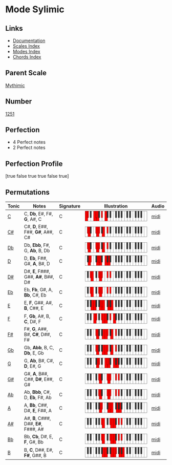 # Mode Sylimic

## Links

- [Documentation](index.md)
- [Scales Index](Scales.md)
- [Modes Index](Modes.md)
- [Chords Index](Chords.md)

## Parent Scale

[Mythimic](ScaleMythimic.md)

## Number

[1251](https://ianring.com/musictheory/scales/1251)

## Perfection

- 4 Perfect notes
- 2 Perfect notes

## Perfection Profile

[true false true true false true]

## Permutations

| Tonic | Notes | Signature | Illustration | Audio |
|-------|-------|-----------|--------------|-------|
| [C](ModeCNaturalSylimic.md) | C, **Db**, E#, F#, **G**, A#, C | C | ![CNaturalSylimic](ModeCNaturalSylimic.png) | [midi](https://github.com/edipermadi/music/blob/main/docs/ModeCNaturalSylimic.mid?raw=true) |
| [C#](ModeCSharpSylimic.md) | C#, **D**, E##, F##, **G#**, A##, C# | C | ![CSharpSylimic](ModeCSharpSylimic.png) | [midi](https://github.com/edipermadi/music/blob/main/docs/ModeCSharpSylimic.mid?raw=true) |
| [Db](ModeDFlatSylimic.md) | Db, **Ebb**, F#, G, **Ab**, B, Db | C | ![DFlatSylimic](ModeDFlatSylimic.png) | [midi](https://github.com/edipermadi/music/blob/main/docs/ModeDFlatSylimic.mid?raw=true) |
| [D](ModeDNaturalSylimic.md) | D, **Eb**, F##, G#, **A**, B#, D | C | ![DNaturalSylimic](ModeDNaturalSylimic.png) | [midi](https://github.com/edipermadi/music/blob/main/docs/ModeDNaturalSylimic.mid?raw=true) |
| [D#](ModeDSharpSylimic.md) | D#, **E**, F###, G##, **A#**, B##, D# | C | ![DSharpSylimic](ModeDSharpSylimic.png) | [midi](https://github.com/edipermadi/music/blob/main/docs/ModeDSharpSylimic.mid?raw=true) |
| [Eb](ModeEFlatSylimic.md) | Eb, **Fb**, G#, A, **Bb**, C#, Eb | C | ![EFlatSylimic](ModeEFlatSylimic.png) | [midi](https://github.com/edipermadi/music/blob/main/docs/ModeEFlatSylimic.mid?raw=true) |
| [E](ModeENaturalSylimic.md) | E, **F**, G##, A#, **B**, C##, E | C | ![ENaturalSylimic](ModeENaturalSylimic.png) | [midi](https://github.com/edipermadi/music/blob/main/docs/ModeENaturalSylimic.mid?raw=true) |
| [F](ModeFNaturalSylimic.md) | F, **Gb**, A#, B, **C**, D#, F | C | ![FNaturalSylimic](ModeFNaturalSylimic.png) | [midi](https://github.com/edipermadi/music/blob/main/docs/ModeFNaturalSylimic.mid?raw=true) |
| [F#](ModeFSharpSylimic.md) | F#, **G**, A##, B#, **C#**, D##, F# | C | ![FSharpSylimic](ModeFSharpSylimic.png) | [midi](https://github.com/edipermadi/music/blob/main/docs/ModeFSharpSylimic.mid?raw=true) |
| [Gb](ModeGFlatSylimic.md) | Gb, **Abb**, B, C, **Db**, E, Gb | C | ![GFlatSylimic](ModeGFlatSylimic.png) | [midi](https://github.com/edipermadi/music/blob/main/docs/ModeGFlatSylimic.mid?raw=true) |
| [G](ModeGNaturalSylimic.md) | G, **Ab**, B#, C#, **D**, E#, G | C | ![GNaturalSylimic](ModeGNaturalSylimic.png) | [midi](https://github.com/edipermadi/music/blob/main/docs/ModeGNaturalSylimic.mid?raw=true) |
| [G#](ModeGSharpSylimic.md) | G#, **A**, B##, C##, **D#**, E##, G# | C | ![GSharpSylimic](ModeGSharpSylimic.png) | [midi](https://github.com/edipermadi/music/blob/main/docs/ModeGSharpSylimic.mid?raw=true) |
| [Ab](ModeAFlatSylimic.md) | Ab, **Bbb**, C#, D, **Eb**, F#, Ab | C | ![AFlatSylimic](ModeAFlatSylimic.png) | [midi](https://github.com/edipermadi/music/blob/main/docs/ModeAFlatSylimic.mid?raw=true) |
| [A](ModeANaturalSylimic.md) | A, **Bb**, C##, D#, **E**, F##, A | C | ![ANaturalSylimic](ModeANaturalSylimic.png) | [midi](https://github.com/edipermadi/music/blob/main/docs/ModeANaturalSylimic.mid?raw=true) |
| [A#](ModeASharpSylimic.md) | A#, **B**, C###, D##, **E#**, F###, A# | C | ![ASharpSylimic](ModeASharpSylimic.png) | [midi](https://github.com/edipermadi/music/blob/main/docs/ModeASharpSylimic.mid?raw=true) |
| [Bb](ModeBFlatSylimic.md) | Bb, **Cb**, D#, E, **F**, G#, Bb | C | ![BFlatSylimic](ModeBFlatSylimic.png) | [midi](https://github.com/edipermadi/music/blob/main/docs/ModeBFlatSylimic.mid?raw=true) |
| [B](ModeBNaturalSylimic.md) | B, **C**, D##, E#, **F#**, G##, B | C | ![BNaturalSylimic](ModeBNaturalSylimic.png) | [midi](https://github.com/edipermadi/music/blob/main/docs/ModeBNaturalSylimic.mid?raw=true) |
